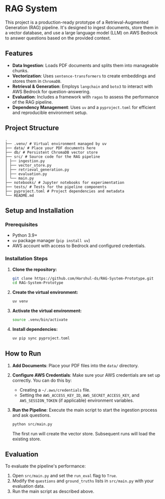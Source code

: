# RAG System 

This project is a production-ready prototype of a Retrieval-Augmented Generation (RAG) pipeline. It's designed to ingest documents, store them in a vector database, and use a large language model (LLM) on AWS Bedrock to answer questions based on the provided context.

## Features

- **Data Ingestion**: Loads PDF documents and splits them into manageable chunks.
- **Vectorization**: Uses `sentence-transformers` to create embeddings and stores them in `ChromaDB`.
- **Retrieval & Generation**: Employs `langchain` and `boto3` to interact with AWS Bedrock for question-answering.
- **Evaluation**: Includes a framework with `ragas` to assess the performance of the RAG pipeline.
- **Dependency Management**: Uses `uv` and a `pyproject.toml` for efficient and reproducible environment setup.

## Project Structure

```
. 
├── .venv/ # Virtual environment managed by uv
├── data/ # Place your PDF documents here
├── db/ # Persistent ChromaDB vector store
├── src/ # Source code for the RAG pipeline
│ ├── ingestion.py
│ ├── vector_store.py
│ ├── retrieval_generation.py
│ ├── evaluation.py
│ └── main.py
├── notebooks/ # Jupyter notebooks for experimentation
├── tests/ # Tests for the pipeline components
├── pyproject.toml # Project dependencies and metadata
└── README.md
```

## Setup and Installation

### Prerequisites

- Python 3.9+
- `uv` package manager (`pip install uv`)
- AWS account with access to Bedrock and configured credentials.

### Installation Steps

1.  **Clone the repository:**
    ```bash
    git clone https://github.com/Harshul-ds/RAG-System-Prototype.git
    cd RAG-System-Prototype
    ```

2.  **Create the virtual environment:**
    ```bash
    uv venv
    ```

3.  **Activate the virtual environment:**
    ```bash
    source .venv/bin/activate
    ```

4.  **Install dependencies:**
    ```bash
    uv pip sync pyproject.toml
    ```

## How to Run

1.  **Add Documents**: Place your PDF files into the `data/` directory.

2.  **Configure AWS Credentials**: Make sure your AWS credentials are set up correctly. You can do this by:
    -   Creating a `~/.aws/credentials` file.
    -   Setting the `AWS_ACCESS_KEY_ID`, `AWS_SECRET_ACCESS_KEY`, and `AWS_SESSION_TOKEN` (if applicable) environment variables.

3.  **Run the Pipeline**: Execute the main script to start the ingestion process and ask questions.
    ```bash
    python src/main.py
    ```
    The first run will create the vector store. Subsequent runs will load the existing store.

## Evaluation

To evaluate the pipeline's performance:

1.  Open `src/main.py` and set the `run_eval` flag to `True`.
2.  Modify the `questions` and `ground_truths` lists in `src/main.py` with your evaluation data.
3.  Run the main script as described above.
